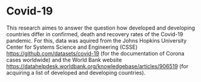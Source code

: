 # Covid-19

This research aimes to answer the question how developed and developing countries differ in confirmed, death and recovery rates of the Covid-19 pandemic. 
For this, data was aquired from the Johns Hopkins University Center for Systems Science and Engineering (CSSE) https://github.com/datasets/covid-19 (for the documentation of Corona cases worldwide) and the World Bank website https://datahelpdesk.worldbank.org/knowledgebase/articles/906519 (for acquiring a list of developed and developing countries).

